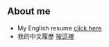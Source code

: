 ## About me
* My English resume [click here](https://www.canva.com/design/DAFn7C4F_0Y/1nYBp6mbfUN4fytA7oflbQ/view?utm_content=DAFn7C4F_0Y&utm_campaign=designshare&utm_medium=link&utm_source=publishsharelink)
* 我的中文履歷 [按這裡](https://www.canva.com/design/DAEvCFQojes/sZVBPkFThzAlgWiSbl_Dqg/view?utm_content=DAEvCFQojes&utm_campaign=designshare&utm_medium=link&utm_source=publishsharelink)
